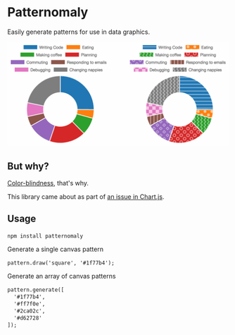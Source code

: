 # Patternomaly

Easily generate patterns for use in data graphics.

<img src="./assets/example.png" alt="Pattern example" width="650">

## But why?

[Color-blindness](http://betweentwobrackets.com/data-graphics-and-colour-vision/), that's why.

This library came about as part of [an issue in Chart.js](https://github.com/chartjs/Chart.js/issues/1323).

## Usage

    npm install patternomaly

Generate a single canvas pattern

    pattern.draw('square', '#1f77b4');

Generate an array of canvas patterns

    pattern.generate([
      '#1f77b4',
      '#ff7f0e',
      '#2ca02c',
      '#d62728'
    ]);
